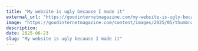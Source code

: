 ```yaml
---
title: "My website is ugly because I made it"
external_url: "https://goodinternetmagazine.com/my-website-is-ugly-because-i-made-it//?ref=krabf.com"
image: "https://goodinternetmagazine.com/content/images/2025/05/thumbnail_worst-homepage2.jpg"
description:
date: 2025-06-23
slug: "My website is ugly because I made it"
---
```

